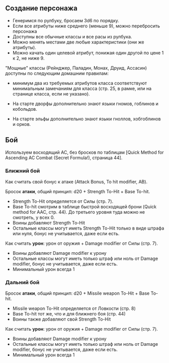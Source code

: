 ## Создание персонажа

- Генеримся по рулбуку, бросаем 3d6 по порядку.
- Если все атрибуты ниже среднего (меньше 9), можно перебросить персонажа
- Доступны все обычные классы и все расы из рулбука.
- Можно менять местами две любые характеристики (они же атрибуты).
- Можно качать один целевой атрибут, понижая один другой по цене 1 к 2, не ниже 9.

"Мощные" классы (Рейнджер, Паладин, Монах, Друид, Ассасин) доступны по следующим домашним правилам:

- минимум два из требуемых атрибутов класса соответствуют минимальным замечаниям для класса (стр. 25, в рамке, или на
  странице класса, если не указано).

- На старте дворфы дополнительно знают языки гномов, гоблинов и кобольдов.
- На старте эльфы дополнительно знают языки гноллов, хобгоблинов и орков.

## Бой

Используем восходящий AC, без бросков по таблицам [Quick Method for Ascending AC Combat (Secret Formula!), страница 44].

### Ближний бой

Как считать свой бонус к атаке (Attack Bonus, To hit modifier, AB).

Бросок **атаки**, общий принцип: d20 + Strength To-Hit + Base To-hit.

- Strength To-Hit определяется от Силы (стр. 7).
- Base To-hit смотрим в таблице быстрой восходящей брони (Quick method for AAC, стр. 44). До третьего уровня туда можно
  не смотреть, у всех 0.
- Воины добавляют Strength To-Hit
- Остальные классы могут иметь Strength To-Hit только в виде штрафа или нуля, бонус не учитывается, даже если есть.

Как считать **урон**: урон от оружия + Damage modifier от Силы (стр. 7).

- Воины добавляют Damage modifier к урону
- Остальные классы могут иметь только штраф или ноль от Damage modifier, бонус не учитывается, даже если есть.
- Минимальный урон всегда 1

### Дальний бой

Бросок **атаки**, общий принцип: d20 + Missile weapon To-Hit + Base To-hit.

- Missile weapon To-Hit определяется от Ловкости (стр. 8)
- Base To-hit тот же, что и для ближнего боя (стр. 44)
- Воины также добавляют свой Strength To-Hit

Как считать **урон**: урон от оружия + Damage modifier от Силы (стр. 7).

- Воины добавляют Damage modifier к урону
- Остальные классы могут иметь только штраф или ноль от Damage modifier, бонус не учитывается, даже если есть.
- Минимальный урон всегда 1
